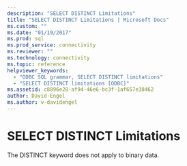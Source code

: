 ```yaml
---
description: "SELECT DISTINCT Limitations"
title: "SELECT DISTINCT Limitations | Microsoft Docs"
ms.custom: ""
ms.date: "01/19/2017"
ms.prod: sql
ms.prod_service: connectivity
ms.reviewer: ""
ms.technology: connectivity
ms.topic: reference
helpviewer_keywords: 
  - "ODBC SQL grammar, SELECT DISTINCT limitations"
  - "SELECT DISTINCT limitations [ODBC]"
ms.assetid: c8896e28-af94-46e6-bc3f-1af657e38462
author: David-Engel
ms.author: v-davidengel
---
```

# SELECT DISTINCT Limitations
The DISTINCT keyword does not apply to binary data.
